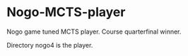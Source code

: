 # Nogo-MCTS-player

Nogo game tuned MCTS player. Course quarterfinal winner.

Directory nogo4 is the player. 
